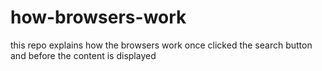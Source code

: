 # how-browsers-work
this repo explains how the browsers work once clicked the search button and before the content is displayed
